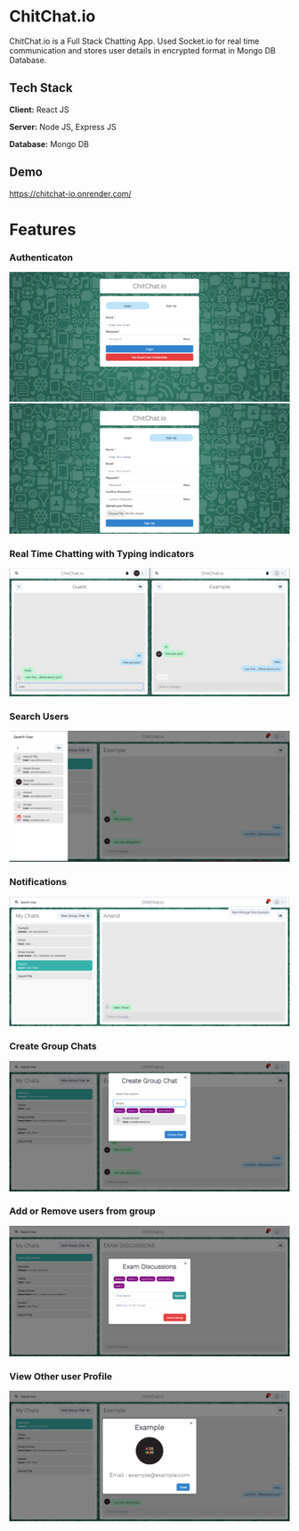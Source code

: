 # ChitChat.io

ChitChat.io is a Full Stack Chatting App.
Used Socket.io for real time communication and stores user details in encrypted format in Mongo DB Database.
## Tech Stack

**Client:** React JS

**Server:** Node JS, Express JS

**Database:** Mongo DB

## Demo

https://chitchat-io.onrender.com/

# Features

### Authenticaton
![](https://github.com/Aayush2211/chat-app-chitchat.io/blob/main/Screenshots/Login%20Form.png)
![](https://github.com/Aayush2211/chat-app-chitchat.io/blob/main/Screenshots/Sign%20Up%20Form.png)
### Real Time Chatting with Typing indicators
![](https://github.com/Aayush2211/chat-app-chitchat.io/blob/main/Screenshots/Typing%20Animation.png)
### Search Users
![](https://github.com/Aayush2211/chat-app-chitchat.io/blob/main/Screenshots/Search%20Users.png)
### Notifications 
![](https://github.com/Aayush2211/chat-app-chitchat.io/blob/main/Screenshots/Notifications.png)
### Create Group Chats
![](https://github.com/Aayush2211/chat-app-chitchat.io/blob/main/Screenshots/Create%20Group.png)
### Add or Remove users from group
![](https://github.com/Aayush2211/chat-app-chitchat.io/blob/main/Screenshots/Update%20Group.png)
### View Other user Profile
![](https://github.com/Aayush2211/chat-app-chitchat.io/blob/main/Screenshots/ProfileModal.png)

